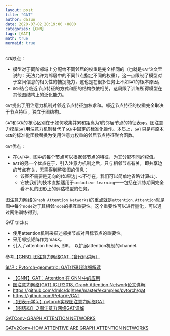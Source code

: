 ```yaml
---
layout: post
title: "GAT"
author: dazuo
date: 2020-07-02 20:19:00 +0800
categories: [GNN]
tags: [GAT]
math: true
mermaid: true
---
```


`GCN`缺点：

- 模型对于同阶邻域上分配给不同邻居的权重是完全相同的（也就是`GAT`论文里说的：无法允许为邻居中的不同节点指定不同的权重）。这一点限制了模型对于空间信息的相关性的捕捉能力，这也是在很多任务上不如`GAT`的根本原因。
- `GCN`结合临近节点特征的方式和图的结构依依相关，这局限了训练所得模型在其他图结构上的泛化能力。

`GAT`提出了用注意力机制对邻近节点特征加权求和。邻近节点特征的权重完全取决于节点特征，独立于图结构。

`GAT`和`GCN`的核心区别在于如何收集并累和距离为1的邻居节点的特征表示。图注意力模型`GAT`用注意力机制替代了`GCN`中固定的标准化操作。本质上，`GAT`只是将原本`GCN`的标准化函数替换为使用注意力权重的邻居节点特征聚合函数。

`GAT`优点：

- 在`GAT`中，图中的每个节点可以根据邻节点的特征，为其分配不同的权值。
- `GAT`的另一个优点在于，引入注意力机制之后，只与相邻节点有关，即共享边的节点有关，无需得到整张图的信息：
  - 该图不需要是无向的(如果边`j→i`不存在，我们可以简单地省略计算`αij`. 
  - 它使我们的技术直接适用于`inductive learning`——包括在训练期间完全看不见的图形上的评估模型的任务。
    

图注意力网络(`Graph Attention Networks`)的重点就是`attention`. `Attention`就是图中每个`node`对于其相邻`node`的相互重要性。这个重要性可以进行量化，可以通过网络训练得到。



GAT tricks:

- 使用attention机制来描述邻接节点对目标节点的重要性。
- 采用邻接矩阵作为mask。
- 引入了attention heads, 即K， 以扩展attention机制的channel.

参考[【GNN】图注意力网络GAT（含代码讲解）](https://wenku.baidu.com/view/534f867c322b3169a45177232f60ddccda38e6ec.html)



[笔记：Pytorch-geometric: GAT代码超详细解读](https://blog.csdn.net/weixin_44839047/article/details/115724958)



- [【GNN】GAT：Attention 在 GNN 中的应用](https://blog.csdn.net/qq_27075943/article/details/106652345)
- [图注意力网络(GAT) ICLR2018, Graph Attention Network论文详解](https://blog.csdn.net/weixin_36474809/article/details/89401552)
- https://github.com/dmlc/dgl/tree/master/examples/pytorch/gat
- https://github.com/PetarV-/GAT
- [【图表示学习】pytorch实现图注意力网络GAT](https://blog.csdn.net/bqw18744018044/article/details/109962741?utm_medium=distribute.pc_relevant.none-task-blog-baidujs_title-0&spm=1001.2101.3001.4242)
- [【图结构】之图注意力网络GAT详解](https://blog.csdn.net/qq_41995574/article/details/99931294?utm_medium=distribute.pc_relevant_t0.none-task-blog-2~default~BlogCommendFromMachineLearnPai2~default-1.control&dist_request_id=1332049.331.16193551953537937&depth_1-utm_source=distribute.pc_relevant_t0.none-task-blog-2~default~BlogCommendFromMachineLearnPai2~default-1.control)



[GATConv-GRAPH ATTENTION NETWORKS](https://arxiv.org/pdf/1710.10903.pdf)



[GATv2Conv-HOW ATTENTIVE ARE GRAPH ATTENTION NETWORKS](https://arxiv.org/pdf/2105.14491.pdf)

